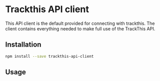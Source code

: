 # Trackthis API client

This API client is the default provided for connecting with trackthis. The client contains everything needed to make full use of the TrackThis API.

## Installation

```sh
npm install --save trackthis-api-client

```

## Usage

